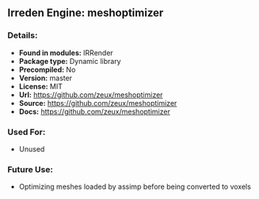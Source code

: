 ## Irreden Engine: meshoptimizer

### Details:
-   **Found in modules:** IRRender
-   **Package type:** Dynamic library
-   **Precompiled:** No
-   **Version:** master
-   **License:** MIT
-   **Url:** https://github.com/zeux/meshoptimizer
-   **Source:** https://github.com/zeux/meshoptimizer
-   **Docs:** https://github.com/zeux/meshoptimizer

### Used For:
-   Unused

### Future Use:
-   Optimizing meshes loaded by assimp before being converted to voxels
